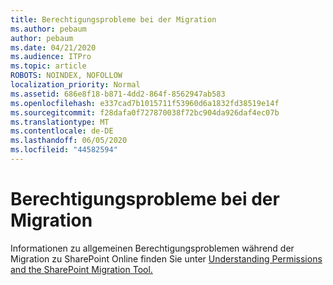 ```yaml
---
title: Berechtigungsprobleme bei der Migration
ms.author: pebaum
author: pebaum
ms.date: 04/21/2020
ms.audience: ITPro
ms.topic: article
ROBOTS: NOINDEX, NOFOLLOW
localization_priority: Normal
ms.assetid: 686e8f18-b871-4dd2-864f-8562947ab583
ms.openlocfilehash: e337cad7b1015711f53960d6a1832fd38519e14f
ms.sourcegitcommit: f28dafa0f727870038f72bc904da926daf4ec07b
ms.translationtype: MT
ms.contentlocale: de-DE
ms.lasthandoff: 06/05/2020
ms.locfileid: "44582594"
---
```

# <a name="permissions-issues-while-migrating"></a>Berechtigungsprobleme bei der Migration

Informationen zu allgemeinen Berechtigungsproblemen während der Migration zu SharePoint Online finden Sie unter [Understanding Permissions and the SharePoint Migration Tool.](https://go.microsoft.com/fwlink/?linkid=2019753)
  

